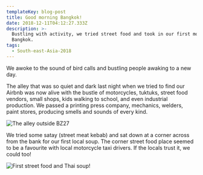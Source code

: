 ```yaml
---
templateKey: blog-post
title: Good morning Bangkok!
date: 2018-12-11T04:12:27.333Z
description: >-
  Bustling with activity, we tried street food and took in our first morning in
  Bangkok. 
tags:
  - South-east-Asia-2018
---
```

We awoke to the sound of bird calls and bustling people awaking to a new day.

The alley that was so quiet and dark last night when we tried to find our Airbnb was now alive with the bustle of motorcycles, tuktuks, street food vendors, small shops, kids walking to school, and even industrial production. We passed a printing press company, mechanics, welders, paint stores, producing smells and sounds of every kind. 

![The alley outside BZ27](/img/18e850a7-65df-480a-b9ee-71834534e697.jpeg)

We tried some satay (street meat kebab) and sat down at a corner across from the bank for our first local soup. The corner street food place seemed to be a favourite with local motorcycle taxi drivers. If the locals trust it, we could too!

![First street food and Thai soup!](/img/b690f97a-9615-48dc-b94a-e1bb17c0099f.jpeg)
